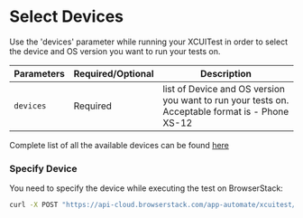 # Select Devices
Use the 'devices' parameter while running your XCUITest in order to select the device and OS version you want to run your tests on.

| Parameters | Required/Optional | Description |
| ---------- | ----------- | --------------- |
|`devices`| Required | list of Device and OS version you want to run your tests on. Acceptable format is - Phone XS-12 |

Complete list of all the available devices can be found [here](https://www.browserstack.com/list-of-browsers-and-platforms/app_automate)


### Specify Device

You need to specify the device while executing the test on BrowserStack: 

```bash
curl -X POST "https://api-cloud.browserstack.com/app-automate/xcuitest/build" -d "{\"devices\": [\"iPhone XS-12\"], \"appDir\": \"bs://<hashed appid>\", \"deviceLogs\" : \"true\"}" -H "Content-Type: application/json" -u "USERNAME:ACCESS-KEY"
```

